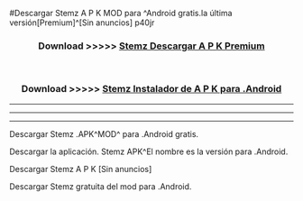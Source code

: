 #Descargar Stemz  A P K MOD para ^Android gratis.la última versión[Premium]^[Sin anuncios] p40jr



<div align="center">
<h3>Download >>>>> <a href="https://es-web.web.app/?es= ${title}">Stemz  Descargar A P K Premium</a></h3><br>

<h3>Download >>>>> <a href="https://es-web.web.app/?es= ${title}">Stemz  Instalador de A P K para .Android</a></h3>
</div>


----------------------------------------------------------

----------------------------------------------------------

----------------------------------------------------------

Descargar Stemz  .APK^MOD^ para .Android gratis.

Descargar la aplicación. Stemz  APK^El nombre es la versión para .Android.

Descargar Stemz  A P K [Sin anuncios]

Descargar Stemz  gratuita del mod para .Android.